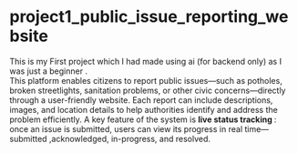 # project1_public_issue_reporting_website
This is my First project which I had made using ai (for backend only) as I was just a beginner .
<br>
This platform enables citizens to report public issues—such as potholes, broken streetlights, sanitation problems, or other civic concerns—directly through a user-friendly website. Each report can include descriptions, images, and location details to help authorities identify and address the problem efficiently.  A key feature of the system is <b>live status tracking </b>: once an issue is submitted, users can view its progress in real time—submitted ,acknowledged, in-progress, and resolved. 
